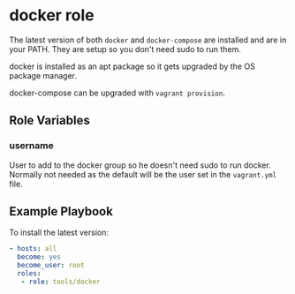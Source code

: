 # docker role

The latest version of both `docker` and `docker-compose` are installed and are in your PATH.
They are setup so you don't need sudo to run them.

docker is installed as an apt package so it gets upgraded by the OS package manager.

docker-compose can be upgraded with `vagrant provision`.

## Role Variables

### username

User to add to the docker group so he doesn't need sudo to run docker.
Normally not needed as the default will be the user set in the `vagrant.yml` file.


## Example Playbook

To install the latest version:

```yaml
- hosts: all
  become: yes
  become_user: root
  roles:
   - role: tools/docker
```
